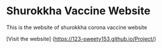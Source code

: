 # Shurokkha Vaccine Website 
This is the website of shurokkha corona vaccine website

[Visit the website] (https://123-sweety153.github.io/Project/)